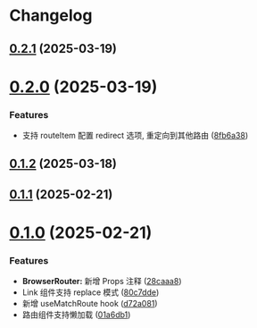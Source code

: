 # Changelog

## [0.2.1](https://github.com/lexmin0412/pure-react-router/compare/v0.2.0...v0.2.1) (2025-03-19)

# [0.2.0](https://github.com/lexmin0412/pure-react-router/compare/v0.1.2...v0.2.0) (2025-03-19)


### Features

* 支持 routeItem 配置 redirect 选项, 重定向到其他路由 ([8fb6a38](https://github.com/lexmin0412/pure-react-router/commit/8fb6a3899adeb7db1dc54ec06891d110eda97f5e))

## [0.1.2](https://github.com/lexmin0412/pure-react-router/compare/v0.1.1...v0.1.2) (2025-03-18)

## [0.1.1](https://github.com/lexmin0412/pure-react-router/compare/v0.1.0...v0.1.1) (2025-02-21)

# [0.1.0](https://github.com/lexmin0412/pure-react-router/compare/v0.0.5...v0.1.0) (2025-02-21)


### Features

* **BrowserRouter:** 新增 Props 注释 ([28caaa8](https://github.com/lexmin0412/pure-react-router/commit/28caaa8c0472f149ee2b8c5eedb3babe9986415a))
* Link 组件支持 replace 模式 ([80c7dde](https://github.com/lexmin0412/pure-react-router/commit/80c7dde1aba0b7959b1d5c5f7bc95c31fed2274d))
* 新增 useMatchRoute hook ([d72a081](https://github.com/lexmin0412/pure-react-router/commit/d72a08126700b7c9b81e82daafba4e0d50948204))
* 路由组件支持懒加载 ([01a6db1](https://github.com/lexmin0412/pure-react-router/commit/01a6db1926efea3b5419e34ed8fcb1b963e803c6))
